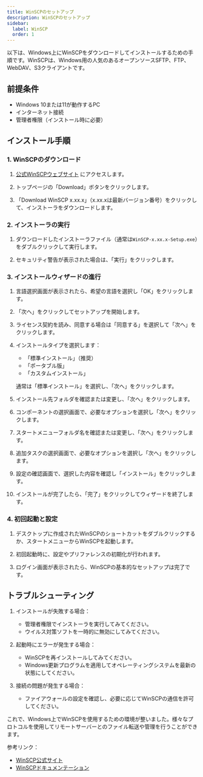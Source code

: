 ```yaml
---
title: WinSCPのセットアップ
description: WinSCPのセットアップ
sidebar:
  label: WinSCP
  order: 1
---
```


以下は、Windows上にWinSCPをダウンロードしてインストールするための手順です。WinSCPは、Windows用の人気のあるオープンソースSFTP、FTP、WebDAV、S3クライアントです。

## 前提条件

- Windows 10または11が動作するPC
- インターネット接続
- 管理者権限（インストール時に必要）

## インストール手順

### 1. WinSCPのダウンロード

1. [公式WinSCPウェブサイト](https://winscp.net/) にアクセスします。

2. トップページの「Download」ボタンをクリックします。

3. 「Download WinSCP x.xx.x」（x.xx.xは最新バージョン番号）をクリックして、インストーラをダウンロードします。

### 2. インストーラの実行

1. ダウンロードしたインストーラファイル（通常は`WinSCP-x.xx.x-Setup.exe`）をダブルクリックして実行します。

2. セキュリティ警告が表示された場合は、「実行」をクリックします。

### 3. インストールウィザードの進行

1. 言語選択画面が表示されたら、希望の言語を選択し「OK」をクリックします。

2. 「次へ」をクリックしてセットアップを開始します。

3. ライセンス契約を読み、同意する場合は「同意する」を選択して「次へ」をクリックします。

4. インストールタイプを選択します：
   - 「標準インストール」（推奨）
   - 「ポータブル版」
   - 「カスタムインストール」

   通常は「標準インストール」を選択し、「次へ」をクリックします。

5. インストール先フォルダを確認または変更し、「次へ」をクリックします。

6. コンポーネントの選択画面で、必要なオプションを選択し「次へ」をクリックします。

7. スタートメニューフォルダ名を確認または変更し、「次へ」をクリックします。

8. 追加タスクの選択画面で、必要なオプションを選択し「次へ」をクリックします。

9. 設定の確認画面で、選択した内容を確認し「インストール」をクリックします。

10. インストールが完了したら、「完了」をクリックしてウィザードを終了します。

### 4. 初回起動と設定

1. デスクトップに作成されたWinSCPのショートカットをダブルクリックするか、スタートメニューからWinSCPを起動します。

2. 初回起動時に、設定やプリファレンスの初期化が行われます。

3. ログイン画面が表示されたら、WinSCPの基本的なセットアップは完了です。

## トラブルシューティング

1. インストールが失敗する場合：
   - 管理者権限でインストーラを実行してみてください。
   - ウイルス対策ソフトを一時的に無効にしてみてください。

2. 起動時にエラーが発生する場合：
   - WinSCPを再インストールしてみてください。
   - Windows更新プログラムを適用してオペレーティングシステムを最新の状態にしてください。

3. 接続の問題が発生する場合：
   - ファイアウォールの設定を確認し、必要に応じてWinSCPの通信を許可してください。

これで、Windows上でWinSCPを使用するための環境が整いました。様々なプロトコルを使用してリモートサーバーとのファイル転送や管理を行うことができます。

参考リンク：

- [WinSCP公式サイト](https://winscp.net/)
- [WinSCPドキュメンテーション](https://winscp.net/eng/docs/start)
